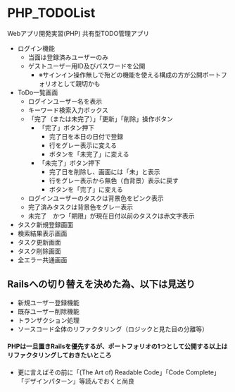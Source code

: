 # PHP_TODOList
Webアプリ開発実習(PHP) 共有型TODO管理アプリ

- ログイン機能
  - 当面は登録済みユーザーのみ
  - ゲストユーザー用ID及びパスワードを公開
    - ※サインイン操作無しで殆どの機能を使える構成の方が公開ポートフォリオとして親切かも
- ToDo一覧画面
  - ログインユーザー名を表示
  - キーワード検索入力ボックス
  - 「完了（または未完了）」「更新」「削除」操作ボタン
    - 「完了」ボタン押下
      - 完了日を本日の日付で登録
      - 行をグレー表示に変える
      - ボタンを「未完了」に変える
    - 「未完了」ボタン押下
      - 完了日を削除し、画面には「未」と表示
      - 行をグレー表示から無色（白背景）表示に戻す
      - ボタンを「完了」に変える
  - ログインユーザーのタスクは背景色をピンク表示
  - 完了済みタスクは背景色をグレー表示
  - 未完了　かつ「期限」が現在日付以前のタスクは赤文字表示
- タスク新規登録画面
- 検索結果表示画面
- タスク更新画面
- タスク削除画面
- 全エラー共通画面

## Railsへの切り替えを決めた為、以下は見送り

- 新規ユーザー登録機能
- 既存ユーザー削除機能
- トランザクション処理
- ソースコード全体のリファクタリング（ロジックと見た目の分離等）

#### PHPは一旦置きRailsを優先するが、ポートフォリオの1つとして公開する以上はリファクタリングしておきたいところ
- 更に言えばその前に「(The Art of) Readable Code」「Code Complete」「デザインパターン」等読んでおくと尚良
